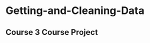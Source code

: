 Getting-and-Cleaning-Data
=========================
Course 3 Course Project
-------------------------
